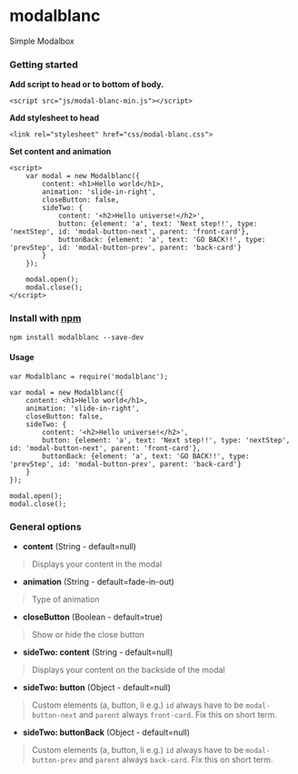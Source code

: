 # modalblanc
Simple Modalbox 

### Getting started

**Add script to head or to bottom of body.**

```<script src="js/modal-blanc-min.js"></script>```

**Add stylesheet to head**

```<link rel="stylesheet" href="css/modal-blanc.css">```

**Set content and animation**

```
<script>
    var modal = new Modalblanc({
        content: <h1>Hello world</h1>,
        animation: 'slide-in-right',
        closeButton: false,
        sideTwo: {
            content: '<h2>Hello universe!</h2>',
            button: {element: 'a', text: 'Next step!!', type: 'nextStep', id: 'modal-button-next', parent: 'front-card'},
            buttonBack: {element: 'a', text: 'GO BACK!!', type: 'prevStep', id: 'modal-button-prev', parent: 'back-card'}
        }
    });
    
    modal.open();
    modal.close();
</script>
```

### Install with [npm](https://www.npmjs.com)
`npm install modalblanc --save-dev`

#### Usage
```
var Modalblanc = require('modalblanc');

var modal = new Modalblanc({
    content: <h1>Hello world</h1>,
    animation: 'slide-in-right',
    closeButton: false,
    sideTwo: {
        content: '<h2>Hello universe!</h2>',
        button: {element: 'a', text: 'Next step!!', type: 'nextStep', id: 'modal-button-next', parent: 'front-card'},
        buttonBack: {element: 'a', text: 'GO BACK!!', type: 'prevStep', id: 'modal-button-prev', parent: 'back-card'}
    }
});

modal.open();
modal.close();
```

### General options
* **content** (String - default=null)
> Displays your content in the modal

* **animation** (String - default=fade-in-out)
> Type of animation

* **closeButton** (Boolean - default=true)
> Show or hide the close button

* **sideTwo: content** (String - default=null)
> Displays your content on the backside of the modal

* **sideTwo: button** (Object - default=null)
> Custom elements (a, button, li e.g.) `id` always have to be `modal-button-next` and `parent` always `front-card`. Fix this on short term.

* **sideTwo: buttonBack** (Object - default=null)
> Custom elements (a, button, li e.g.) `id` always have to be `modal-button-prev` and `parent` always `back-card`. Fix this on short term.

